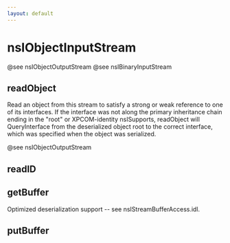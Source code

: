 ```yaml
---
layout: default
---
```


# nsIObjectInputStream #

@see nsIObjectOutputStream
@see nsIBinaryInputStream


## readObject ##

Read an object from this stream to satisfy a strong or weak reference
to one of its interfaces.  If the interface was not along the primary
inheritance chain ending in the "root" or XPCOM-identity nsISupports,
readObject will QueryInterface from the deserialized object root to the
correct interface, which was specified when the object was serialized.

@see nsIObjectOutputStream


## readID ##

## getBuffer ##

Optimized deserialization support -- see nsIStreamBufferAccess.idl.


## putBuffer ##
